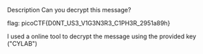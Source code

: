 Description
Can you decrypt this message?

flag: picoCTF{D0NT_US3_V1G3N3R3_C1PH3R_2951a89h}

I used a online tool to decrypt the message using the provided key ("CYLAB")

